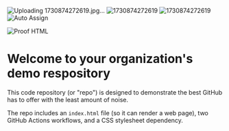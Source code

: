 ![Uploading 1730874272619.jpg…]()
![1730874272619](https://github.com/user-attachments/assets/2c3f8665-e67a-4938-be5a-fa6952eebb27)
![1730874272619](https://github.com/user-attachments/assets/d19ee11a-4e99-4767-a7cc-03694cca8663)
![Auto Assign](https://github.com/M-MALIK-KHAN-MD/demo-repository/actions/workflows/auto-assign.yml/badge.svg)

![Proof HTML](https://github.com/M-MALIK-KHAN-MD/demo-repository/actions/workflows/proof-html.yml/badge.svg)

# Welcome to your organization's demo respository
This code repository (or "repo") is designed to demonstrate the best GitHub has to offer with the least amount of noise.

The repo includes an `index.html` file (so it can render a web page), two GitHub Actions workflows, and a CSS stylesheet dependency.
